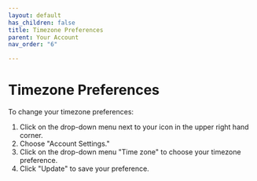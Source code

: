 ```yaml
---
layout: default
has_children: false
title: Timezone Preferences
parent: Your Account
nav_order: "6"

---
```

# Timezone Preferences

To change your timezone preferences:

1. Click on the drop-down menu next to your icon in the upper right hand corner. 
2. Choose "Account Settings." 
3. Click on the drop-down menu "Time zone" to choose your timezone preference. 
4. Click "Update" to save your preference. 